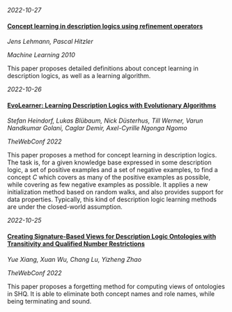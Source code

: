 







*2022-10-27*

#### [Concept learning in description logics using refinement operators](https://link.springer.com/article/10.1007/s10994-009-5146-2)

*Jens Lehmann, Pascal Hitzler*

*Machine Learning 2010*

This paper proposes detailed definitions about concept learning in description logics, as well as a learning algorithm. 


*2022-10-26*

#### [EvoLearner: Learning Description Logics with Evolutionary Algorithms](https://doi.org/10.1145/3485447.3511925)

*Stefan Heindorf, Lukas Blübaum, Nick Düsterhus, Till Werner, Varun Nandkumar Golani, Caglar Demir, Axel-Cyrille Ngonga Ngomo*

*TheWebConf 2022*

This paper proposes a method for concept learning in description logics. The task is, for a given knowledge base expressed in some description logic, a set of positive examples and a set of negative examples, to find a concept *C* which covers as many of the positive examples as possible, while covering as few negative examples as possible. It applies a new initialization method based on random walks, and also provides support for data properties. Typically, this kind of description logic learning methods are under the closed-world assumption. 


*2022-10-25*

#### [Creating Signature-Based Views for Description Logic Ontologies with Transitivity and Qualified Number Restrictions](https://doi.org/10.1145/3485447.3511924)

*Yue Xiang, Xuan Wu, Chang Lu, Yizheng Zhao*

*TheWebConf 2022*

This paper proposes a forgetting method for computing views of ontologies in SHQ. It is able to eliminate both concept names and role names, while being terminating and sound. 
